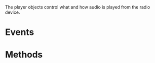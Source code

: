The player objects control what and how audio is played from the radio device.

# Events

# Methods
